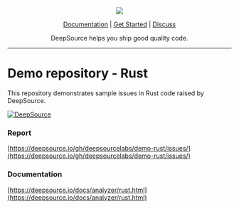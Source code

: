 <p align="center">
  <img src="https://deepsource.io/images/logo-wordmark-dark.svg" />
</p>

<p align="center">
  <a href="https://deepsource.io/docs/">Documentation</a> |
  <a href="https://deepsource.io/signup/">Get Started</a> |
  <a href="https://discuss.deepsource.io/">Discuss</a>
</p>

<p align="center">
  DeepSource helps you ship good quality code.
</p>

---

# Demo repository - Rust

This repository demonstrates sample issues in Rust code raised by DeepSource.

[![DeepSource](https://deepsource.io/gh/deepsourcelabs/demo-rust.svg/?label=active+issues&show_trend=true&token=altPfxyH5fAdAyqUZ7zDX7dx)](https://deepsource.io/gh/deepsourcelabs/demo-rust/?ref=repository-badge)

### Report

[https://deepsource.io/gh/deepsourcelabs/demo-rust/issues/](https://deepsource.io/gh/deepsourcelabs/demo-rust/issues/)

### Documentation

[https://deepsource.io/docs/analyzer/rust.html](https://deepsource.io/docs/analyzer/rust.html)
